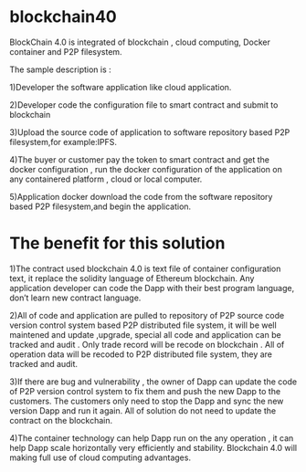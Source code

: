 # blockchain40

BlockChain 4.0 is integrated of blockchain , cloud computing, Docker container and P2P filesystem.

The sample description is :

1)Developer the software application like cloud application.

2)Developer code the configuration file to smart contract and submit to blockchain

3)Upload the source code of application to software repository based P2P filesystem,for example:IPFS.

4)The buyer or customer pay the token to smart contract and get the docker configuration , run the docker configuration of the application on any containered platform , cloud or local computer.

5)Application docker download the code from the software repository based P2P filesystem,and begin the application.

# The benefit for this solution

1)The contract used blockchain 4.0 is text file of container configuration text, it replace the solidity language of Ethereum blockchain. Any application developer can code the Dapp with their best program language, don’t learn new contract language.

2)All of code and application are pulled to repository of P2P source code version control system based P2P distributed file system, it will be well maintened and update ,upgrade, special all code and application can be tracked and audit . Only trade record will be recode on blockchain . All of operation data will be recoded to P2P distributed file system, they are tracked and audit.

3)If there are bug and vulnerability , the owner of Dapp can update the code of P2P version control system to fix them and push the new Dapp to the customers. The customers only need to stop the Dapp and sync the new version Dapp and run it again. All of solution do not need to update the contract on the blockchain. 

4)The container technology can help Dapp run on the any operation , it can help Dapp scale horizontally very efficiently and stability. Blockchain 4.0 will making full use of cloud computing advantages.

